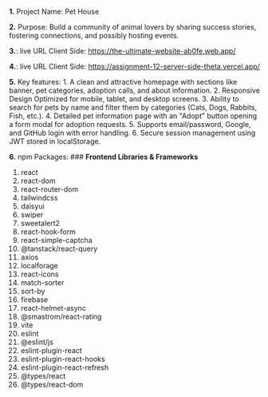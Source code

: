 **1.** Project Name: Pet House

**2.** Purpose:
Build a community of animal lovers by sharing success stories, fostering connections, and possibly hosting events.

**3.**: live URL Client Side: https://the-ultimate-website-ab0fe.web.app/

**4.**: live URL Client Side: https://assignment-12-server-side-theta.vercel.app/

**5.** Key features: 1. A clean and attractive homepage with sections like banner, pet categories, adoption calls, and about information. 2. Responsive Design Optimized for mobile, tablet, and desktop screens. 3. Ability to search for pets by name and filter them by categories (Cats, Dogs, Rabbits, Fish, etc.). 4. Detailed pet information page with an "Adopt" button opening a form modal for adoption requests. 5. Supports email/password, Google, and GitHub login with error handling. 6. Secure session management using JWT stored in localStorage.

**6.** npm Packages: ### **Frontend Libraries & Frameworks**

1. react
2. react-dom
3. react-router-dom
4. tailwindcss
5. daisyui
6. swiper
7. sweetalert2
8. react-hook-form
9. react-simple-captcha
10. @tanstack/react-query
11. axios
12. localforage
13. react-icons
14. match-sorter
15. sort-by
16. firebase
17. react-helmet-async
18. @smastrom/react-rating
19. vite
20. eslint 
21. @eslint/js
22. eslint-plugin-react
23. eslint-plugin-react-hooks
24. eslint-plugin-react-refresh
25. @types/react
26. @types/react-dom

